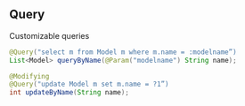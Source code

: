 ## Query

Customizable queries

```java
@Query("select m from Model m where m.name = :modelname”)
List<Model> queryByName(@Param("modelname") String name);

@Modifying
@Query("update Model m set m.name = ?1”)
int updateByName(String name);
```
